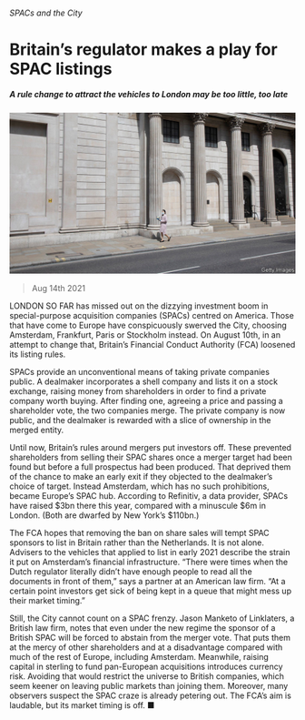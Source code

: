 ###### SPACs and the City

# Britain’s regulator makes a play for SPAC listings 

##### A rule change to attract the vehicles to London may be too little, too late 

![image](images/20210814_fnp502.jpg) 

> Aug 14th 2021 

LONDON SO FAR has missed out on the dizzying investment boom in special-purpose acquisition companies (SPACs) centred on America. Those that have come to Europe have conspicuously swerved the City, choosing Amsterdam, Frankfurt, Paris or Stockholm instead. On August 10th, in an attempt to change that, Britain’s Financial Conduct Authority (FCA) loosened its listing rules.

SPACs provide an unconventional means of taking private companies public. A dealmaker incorporates a shell company and lists it on a stock exchange, raising money from shareholders in order to find a private company worth buying. After finding one, agreeing a price and passing a shareholder vote, the two companies merge. The private company is now public, and the dealmaker is rewarded with a slice of ownership in the merged entity.


Until now, Britain’s rules around mergers put investors off. These prevented shareholders from selling their SPAC shares once a merger target had been found but before a full prospectus had been produced. That deprived them of the chance to make an early exit if they objected to the dealmaker’s choice of target. Instead Amsterdam, which has no such prohibitions, became Europe’s SPAC hub. According to Refinitiv, a data provider, SPACs have raised $3bn there this year, compared with a minuscule $6m in London. (Both are dwarfed by New York’s $110bn.)

The FCA hopes that removing the ban on share sales will tempt SPAC sponsors to list in Britain rather than the Netherlands. It is not alone. Advisers to the vehicles that applied to list in early 2021 describe the strain it put on Amsterdam’s financial infrastructure. “There were times when the Dutch regulator literally didn’t have enough people to read all the documents in front of them,” says a partner at an American law firm. “At a certain point investors get sick of being kept in a queue that might mess up their market timing.”

Still, the City cannot count on a SPAC frenzy. Jason Manketo of Linklaters, a British law firm, notes that even under the new regime the sponsor of a British SPAC will be forced to abstain from the merger vote. That puts them at the mercy of other shareholders and at a disadvantage compared with much of the rest of Europe, including Amsterdam. Meanwhile, raising capital in sterling to fund pan-European acquisitions introduces currency risk. Avoiding that would restrict the universe to British companies, which seem keener on leaving public markets than joining them. Moreover, many observers suspect the SPAC craze is already petering out. The FCA’s aim is laudable, but its market timing is off. ■

